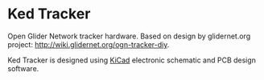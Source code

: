 # Ked Tracker

Open Glider Network tracker hardware. Based on design by glidernet.org project: http://wiki.glidernet.org/ogn-tracker-diy.

Ked Tracker is designed using [KiCad](http://kicad-pcb.org/) electronic schematic and PCB design software.
